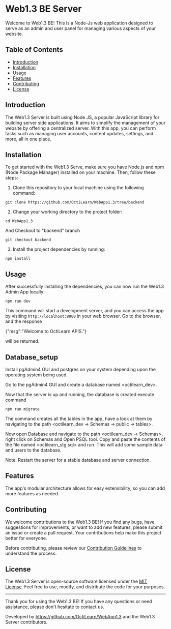 














# Web1.3 BE Server

Welcome to Web1.3 BE! This is a Node-Js web application designed to serve as an admin and user panel for managing various aspects of your website.

## Table of Contents

- [Introduction](#introduction)
- [Installation](#installation)
- [Usage](#usage)
- [Features](#features)
- [Contributing](#contributing)
- [License](#license)

## Introduction

The Web1.3 Server is built using Node JS, a popular JavaScript library for building server side applications. It aims to simplify the management of your website by offering a centralized server. With this app, you can perform tasks such as managing user accounts, content updates, settings, and more, all in one place.

## Installation

To get started with the Web1.3 Serve, make sure you have Node.js and npm (Node Package Manager) installed on your machine. Then, follow these steps:

1. Clone this repository to your local machine using the following command:

`git clone https://github.com/OctiLearn/WebApp1.3/tree/backend`

2. Change your working directory to the project folder:

`cd WebApp1.3`

And Checkout to "backend" branch

`git checkout backend`

3. Install the project dependencies by running:

`npm install`

## Usage

After successfully installing the dependencies, you can now run the Web1.3 Admin App locally:

`npm run dev`

This command will start a development server, and you can access the app by visiting `http://localhost:8000` in your web browser. Go to the browser, and the response 

{"msg":"Welcome to OctiLearn APIS."}

will be returned.

## Database_setup

Install pgAdmin4 GUI and postgres on your system depending upon the operating system being used.

Go to the pgAdmin4 GUI and create a database named <octilearn_dev>. 

Now that the server is up and running, the database is created execute command

`npm run migrate`

The command creates all the tables in the app, have a look at them by navigating to the path
<octilearn_dev -> Schemas -> public -> tables>.

Now open Database and navigate to the path <octilearn_dev -> Schemas>, right click on Schemas and Open PSQL tool. Copy and paste the contents of the file named <octilearn_stg.sql> and run. This will add some sample data and users to the database.

Note: Restart the server for a stable database and server connection.

## Features

The app's modular architecture allows for easy extensibility, so you can add more features as needed.

## Contributing

We welcome contributions to the Web1.3 BE! If you find any bugs, have suggestions for improvements, or want to add new features, please submit an issue or create a pull request. Your contributions help make this project better for everyone.

Before contributing, please review our [Contribution Guidelines](CONTRIBUTING.md) to understand the process.

## License

The Web1.3 Server is open-source software licensed under the [MIT License](LICENSE). Feel free to use, modify, and distribute the code for your purposes.

---

Thank you for using the Web1.3 BE! If you have any questions or need assistance, please don't hesitate to contact us.

Developed by https://github.com/OctiLearn/WebApp1.3 and the Web1.3 Server contributors.